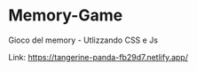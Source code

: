 # Memory-Game
Gioco del memory - Utlizzando CSS e Js

Link: https://tangerine-panda-fb29d7.netlify.app/
